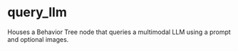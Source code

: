 # query_llm
Houses a Behavior Tree node that queries a multimodal LLM using a prompt and optional images.
